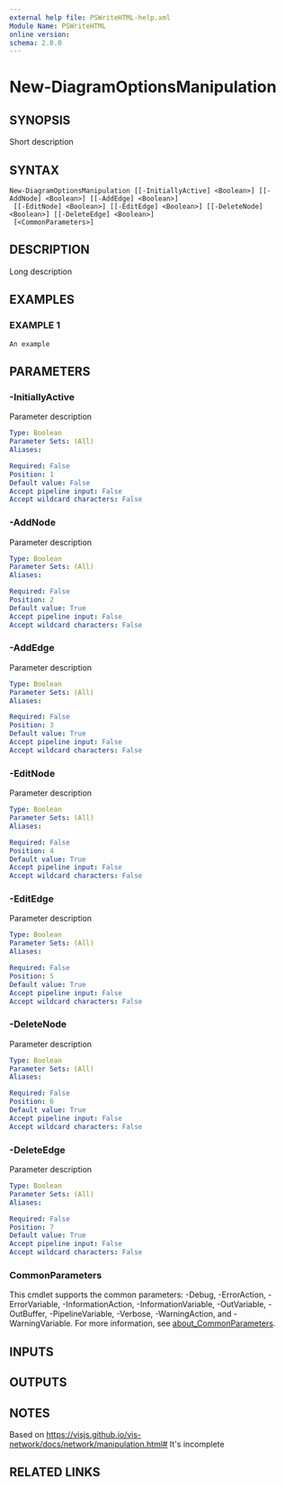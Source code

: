 ```yaml
---
external help file: PSWriteHTML-help.xml
Module Name: PSWriteHTML
online version:
schema: 2.0.0
---
```


# New-DiagramOptionsManipulation

## SYNOPSIS
Short description

## SYNTAX

```
New-DiagramOptionsManipulation [[-InitiallyActive] <Boolean>] [[-AddNode] <Boolean>] [[-AddEdge] <Boolean>]
 [[-EditNode] <Boolean>] [[-EditEdge] <Boolean>] [[-DeleteNode] <Boolean>] [[-DeleteEdge] <Boolean>]
 [<CommonParameters>]
```

## DESCRIPTION
Long description

## EXAMPLES

### EXAMPLE 1
```
An example
```

## PARAMETERS

### -InitiallyActive
Parameter description

```yaml
Type: Boolean
Parameter Sets: (All)
Aliases:

Required: False
Position: 1
Default value: False
Accept pipeline input: False
Accept wildcard characters: False
```

### -AddNode
Parameter description

```yaml
Type: Boolean
Parameter Sets: (All)
Aliases:

Required: False
Position: 2
Default value: True
Accept pipeline input: False
Accept wildcard characters: False
```

### -AddEdge
Parameter description

```yaml
Type: Boolean
Parameter Sets: (All)
Aliases:

Required: False
Position: 3
Default value: True
Accept pipeline input: False
Accept wildcard characters: False
```

### -EditNode
Parameter description

```yaml
Type: Boolean
Parameter Sets: (All)
Aliases:

Required: False
Position: 4
Default value: True
Accept pipeline input: False
Accept wildcard characters: False
```

### -EditEdge
Parameter description

```yaml
Type: Boolean
Parameter Sets: (All)
Aliases:

Required: False
Position: 5
Default value: True
Accept pipeline input: False
Accept wildcard characters: False
```

### -DeleteNode
Parameter description

```yaml
Type: Boolean
Parameter Sets: (All)
Aliases:

Required: False
Position: 6
Default value: True
Accept pipeline input: False
Accept wildcard characters: False
```

### -DeleteEdge
Parameter description

```yaml
Type: Boolean
Parameter Sets: (All)
Aliases:

Required: False
Position: 7
Default value: True
Accept pipeline input: False
Accept wildcard characters: False
```

### CommonParameters
This cmdlet supports the common parameters: -Debug, -ErrorAction, -ErrorVariable, -InformationAction, -InformationVariable, -OutVariable, -OutBuffer, -PipelineVariable, -Verbose, -WarningAction, and -WarningVariable. For more information, see [about_CommonParameters](http://go.microsoft.com/fwlink/?LinkID=113216).

## INPUTS

## OUTPUTS

## NOTES
Based on https://visjs.github.io/vis-network/docs/network/manipulation.html#
It's incomplete

## RELATED LINKS
